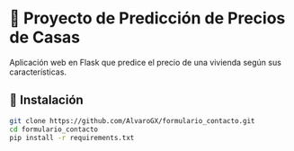 # 🏡 Proyecto de Predicción de Precios de Casas

Aplicación web en Flask que predice el precio de una vivienda según sus características.

## 🚀 Instalación
```bash
git clone https://github.com/AlvaroGX/formulario_contacto.git
cd formulario_contacto
pip install -r requirements.txt
